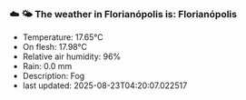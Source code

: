 ### ☁️ 🌤️  The weather in Florianópolis is: Florianópolis

- Temperature: 17.65°C
- On flesh: 17.98°C
- Relative air humidity: 96%
- Rain: 0.0 mm
- Description: Fog
- last updated: 2025-08-23T04:20:07.022517

